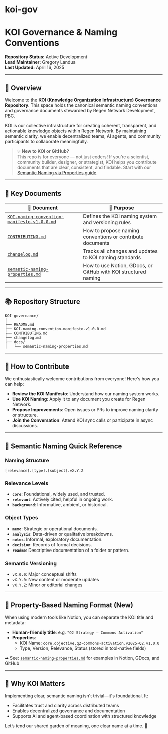 # koi-gov
# KOI Governance & Naming Conventions

**Repository Status:** Active Development  
**Lead Maintainer:** Gregory Landua  
**Last Updated:** April 16, 2025

---

## 🌱 Overview

Welcome to the **KOI (Knowledge Organization Infrastructure) Governance Repository**. This space holds the canonical semantic naming conventions and governance documents stewarded by Regen Network Development, PBC.

KOI is our collective infrastructure for creating coherent, transparent, and actionable knowledge objects within Regen Network. By maintaining semantic clarity, we enable decentralized teams, AI agents, and community participants to collaborate meaningfully.

> 💡 **New to KOI or GitHub?**  
> This repo is for everyone — not just coders! If you’re a scientist, community builder, designer, or strategist, KOI helps you contribute documents that are clear, consistent, and findable. Start with our [Semantic Naming via Properties guide](./docs/semantic-naming-properties.md).

---

## 📌 Key Documents

| 📄 Document | 🧭 Purpose |
|------------|------------|
| [`KOI.naming-convention-manifesto.v1.0.0.md`](./KOI.regen-naming-convention-manifesto.v1.0.0.md) | Defines the KOI naming system and versioning rules |
| [`CONTRIBUTING.md`](./CONTRIBUTING.md) | How to propose naming conventions or contribute documents |
| [`changelog.md`](./changelog.md) | Tracks all changes and updates to KOI naming standards |
| [`semantic-naming-properties.md`](./docs/semantic-naming-properties.md) | How to use Notion, GDocs, or GitHub with KOI structured naming |

---

## 📚 Repository Structure

```
KOI-governance/
│
├── README.md
├── KOI.naming-convention-manifesto.v1.0.0.md
├── CONTRIBUTING.md
├── changelog.md
├── docs/
│   └── semantic-naming-properties.md
```

---

## 🚀 How to Contribute

We enthusiastically welcome contributions from everyone! Here's how you can help:

- **Review the KOI Manifesto**: Understand how our naming system works.
- **Use KOI Naming**: Apply it to any document you create for Regen Network.
- **Propose Improvements**: Open issues or PRs to improve naming clarity or structure.
- **Join the Conversation**: Attend KOI sync calls or participate in async discussions.

---

## 📖 Semantic Naming Quick Reference

### Naming Structure
```
[relevance].[type].[subject].vX.Y.Z
```

### Relevance Levels
- **`core`**: Foundational, widely used, and trusted.
- **`relevant`**: Actively cited, helpful in ongoing work.
- **`background`**: Informative, ambient, or historical.

### Object Types
- **`memo`**: Strategic or operational documents.
- **`analysis`**: Data-driven or qualitative breakdowns.
- **`notes`**: Informal, exploratory documentation.
- **`decision`**: Records of formal decisions.
- **`readme`**: Descriptive documentation of a folder or pattern.

### Semantic Versioning
- `vX.0.0`: Major conceptual shifts
- `vX.Y.0`: New content or moderate updates
- `vX.Y.Z`: Minor or editorial changes

---

## 🧠 Property-Based Naming Format (New)

When using modern tools like Notion, you can separate the KOI title and metadata:

- **Human-friendly title**: e.g. `"Q2 Strategy – Commons Activation"`
- **Properties**:
  - KOI Name: `core.objective.q2-commons-activation.v2025-Q2.v1.0.0`
  - Type, Version, Relevance, Status (stored in tool-native fields)

➡ See: [`semantic-naming-properties.md`](./docs/semantic-naming-properties.md) for examples in Notion, GDocs, and GitHub

---

## 🌿 Why KOI Matters

Implementing clear, semantic naming isn't trivial—it's foundational. It:

- Facilitates trust and clarity across distributed teams
- Enables decentralized governance and documentation
- Supports AI and agent-based coordination with structured knowledge

Let’s tend our shared garden of meaning, one clear name at a time. 🌱

